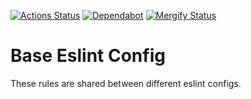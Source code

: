 [![Actions Status](https://github.com/code-quality-resources/eslint-config-base/workflows/CI/badge.svg)](https://github.com/code-quality-resources/eslint-config-base/actions?query=workflow%3A%22CI%22)
[![Dependabot](https://badgen.net/dependabot/code-quality-resources/eslint-config-base/223893935?icon=dependabot)](https://dependabot.com/)
[![Mergify Status](https://img.shields.io/endpoint.svg?url=https://gh.mergify.io/badges/code-quality-resources/eslint-config-base&style=flat)](https://mergify.io)

# Base Eslint Config

These rules are shared between different eslint configs.
